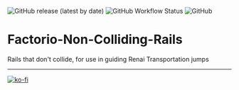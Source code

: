 ![GitHub release (latest by date)](https://img.shields.io/github/v/release/Porkchop13/Factorio-Non-Colliding-Rails)
![GitHub Workflow Status](https://img.shields.io/github/workflow/status/Porkchop13/Factorio-Non-Colliding-Rails/Lint?label=lint)
![GitHub](https://img.shields.io/github/license/Porkchop13/Factorio-Non-Colliding-Rails)

# Factorio-Non-Colliding-Rails

Rails that don't collide, for use in guiding Renai Transportation jumps

---

[![ko-fi](https://ko-fi.com/img/githubbutton_sm.svg)](https://ko-fi.com/Q5Q3BKJE8)
